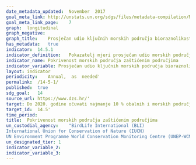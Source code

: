 ```yaml
---	
date_metadata_updated:	November  2017
goal_meta_link:	http://unstats.un.org/sdgs/files/metadata-compilation/Metadata-Goal-14.pdf'
goal_meta_link_page:	7
graph:	longitudinal
graph_negative:	
graph_title:	Prosječan udio ključnih morskih područja bioraznolikosti (KBA) pokrivenih zaštićenim područjima
has_metadata:	true
indicator:	14.5.1
indicator_definition:	Pokazatelj mjeri prosječan udio morskih područja ključnih za bioraznolikost (Marine Key Biodiversity Areas – KBAs) koja su obuhvaćena zaštićenim područjima ili drugim učinkovitim mjerama očuvanja područja (Other Effective Area-based Conservation Measures – OECMs). Izračunava se kao aritmetička sredina udjela površine svake morske KBA koja se prostire unutar granica službeno proglašenih zaštićenih područja ili OECM-a.
indicator_name:	Pokrivenost morskih područja zaštićenim područjima
indicator_variable:	Prosječan udio ključnih morskih područja bioraznolikosti (KBA) pokrivenih zaštićenim područjima (%)
layout:	indicator
periodicity:	Annual,  as  needed'
permalink:	/14-5-1/
published:	true
sdg_goal:	14
source_url:	https://www.dzs.hr/'
target:	Do 2020. godine očuvati najmanje 10 % obalnih i morskih područja, u skladu s nacionalnim zakonima i međunarodnim pravom te na temelju najboljih raspoloživih znanstvenih podataka.
target_id:	14.5'
time_period:	
title:	Pokrivenost morskih područja zaštićenim područjima
un_custodial_agency:	"BirdLife International (BLI)
International Union for Conservation of Nature (IUCN)
UN Environment Programme World Conservation Monitoring Centre (UNEP-WCMC)"
un_designated_tier:	1
indicator_variable_2:	
indicator_variable_3:	
---	
```


